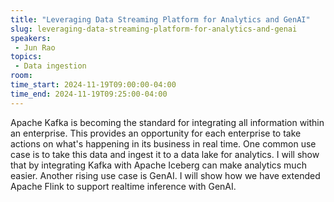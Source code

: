 ```yaml
---
title: "Leveraging Data Streaming Platform for Analytics and GenAI"
slug: leveraging-data-streaming-platform-for-analytics-and-genai
speakers:
 - Jun Rao
topics:
 - Data ingestion
room: 
time_start: 2024-11-19T09:00:00-04:00
time_end: 2024-11-19T09:25:00-04:00
---
```


Apache Kafka is becoming the standard for integrating all information within an enterprise. This provides an opportunity for each enterprise to take actions on what's happening in its business in real time. One common use case is to take this data and ingest it to a data lake for analytics. I will show that by integrating Kafka with Apache Iceberg can make analytics much easier. Another rising use case is GenAI. I will show how we have extended Apache Flink to support realtime inference with GenAI.
